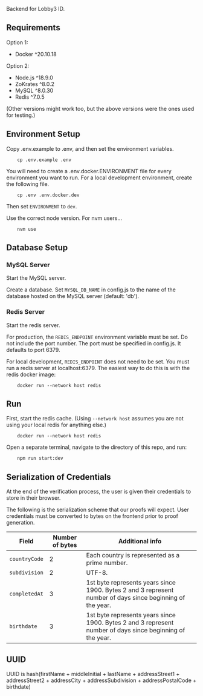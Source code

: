 Backend for Lobby3 ID.

## Requirements

Option 1:

- Docker ^20.10.18

Option 2:

- Node.js ^18.9.0
- ZoKrates ^8.0.2
- MySQL ^8.0.30
- Redis ^7.0.5

(Other versions might work too, but the above versions were the ones used for testing.)

## Environment Setup

Copy .env.example to .env, and then set the environment variables.

        cp .env.example .env

You will need to create a .env.docker.ENVIRONMENT file for every environment you want to run. For a local development environment, create the following file.

        cp .env .env.docker.dev

Then set `ENVIRONMENT` to `dev`.

Use the correct node version. For nvm users...

        nvm use

## Database Setup

### MySQL Server

Start the MySQL server.

Create a database. Set `MYSQL_DB_NAME` in config.js to the name of the database hosted on the MySQL server (default: 'db').

### Redis Server

Start the redis server.

For production, the `REDIS_ENDPOINT` environment variable must be set. Do not include the port number. The port must be specified in config.js. It defaults to port 6379.

For local development, `REDIS_ENDPOINT` does not need to be set. You must run a redis server at localhost:6379. The easiest way to do this is with the redis docker image:

        docker run --network host redis

## Run

First, start the redis cache. (Using `--network host` assumes you are not using your local redis for anything else.)

        docker run --network host redis

Open a separate terminal, navigate to the directory of this repo, and run:

        npm run start:dev

## Serialization of Credentials

At the end of the verification process, the user is given their credentials to store in their browser.

The following is the serialization scheme that our proofs will expect. User credentials must be converted to bytes on the frontend prior to proof generation.

| Field         | Number of bytes | Additional info                                                                                           |
| ------------- | --------------- | --------------------------------------------------------------------------------------------------------- |
| `countryCode` | 2               | Each country is represented as a prime number.                                                            |
| `subdivision` | 2               | UTF-8.                                                                                                    |
| `completedAt` | 3               | 1st byte represents years since 1900. Bytes 2 and 3 represent number of days since beginning of the year. |
| `birthdate`   | 3               | 1st byte represents years since 1900. Bytes 2 and 3 represent number of days since beginning of the year. |

## UUID

UUID is hash(firstName + middleInitial + lastName + addressStreet1 + addressStreet2 + addressCity + addressSubdivision + addressPostalCode + birthdate)
